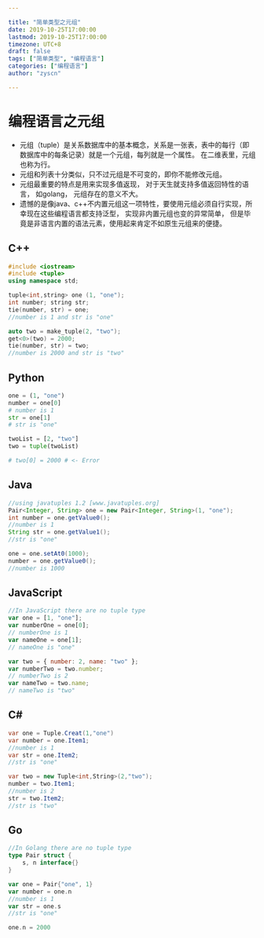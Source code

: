 ```yaml
---

title: "简单类型之元组"
date: 2019-10-25T17:00:00
lastmod: 2019-10-25T17:00:00
timezone: UTC+8
draft: false
tags: ["简单类型", "编程语言"]
categories: ["编程语言"]
author: "zyscn"

---
```

# 编程语言之元组
- 元组（tuple）是关系数据库中的基本概念，关系是一张表，表中的每行（即数据库中的每条记录）就是一个元组，每列就是一个属性。 在二维表里，元组也称为行。
- 元组和列表十分类似，只不过元组是不可变的，即你不能修改元组。
- 元组最重要的特点是用来实现多值返现， 对于天生就支持多值返回特性的语言， 如golang， 元组存在的意义不大。
- 遗憾的是像java、c++不内置元组这一项特性，要使用元组必须自行实现，所幸现在这些编程语言都支持泛型， 实现非内置元组也变的异常简单， 但是毕竟是非语言内置的语法元素，使用起来肯定不如原生元组来的便捷。

## C++

```cpp
#include <iostream>
#include <tuple>
using namespace std;

tuple<int,string> one (1, "one");
int number; string str;
tie(number, str) = one;
//number is 1 and str is "one"

auto two = make_tuple(2, "two");
get<0>(two) = 2000;
tie(number, str) = two;
//number is 2000 and str is "two"

```
## Python

```python
one = (1, "one")
number = one[0]
# number is 1
str = one[1]
# str is "one"

twoList = [2, "two"]
two = tuple(twoList)

# two[0] = 2000 # <- Error

```
## Java

```java
//using javatuples 1.2 [www.javatuples.org]
Pair<Integer, String> one = new Pair<Integer, String>(1, "one");
int number = one.getValue0();
//number is 1
String str = one.getValue1();
//str is "one"

one = one.setAt0(1000);
number = one.getValue0();
//number is 1000
```

## JavaScript

```js
//In JavaScript there are no tuple type
var one = [1, "one"];
var numberOne = one[0];
// numberOne is 1
var nameOne = one[1];
// nameOne is "one"

var two = { number: 2, name: "two" };
var numberTwo = two.number;
// numberTwo is 2
var nameTwo = two.name;
// nameTwo is "two"

```
## C\#

```cs
var one = Tuple.Creat(1,"one")
var number = one.Item1;
//number is 1
var str = one.Item2;
//str is "one"

var two = new Tuple<int,String>(2,"two");
number = two.Item1;
//number is 2
str = two.Item2;
//str is "two"
```
## Go

```go
//In Golang there are no tuple type
type Pair struct {
    s, n interface{}
}

var one = Pair{"one", 1}
var number = one.n
//number is 1
var str = one.s
//str is "one"

one.n = 2000

```